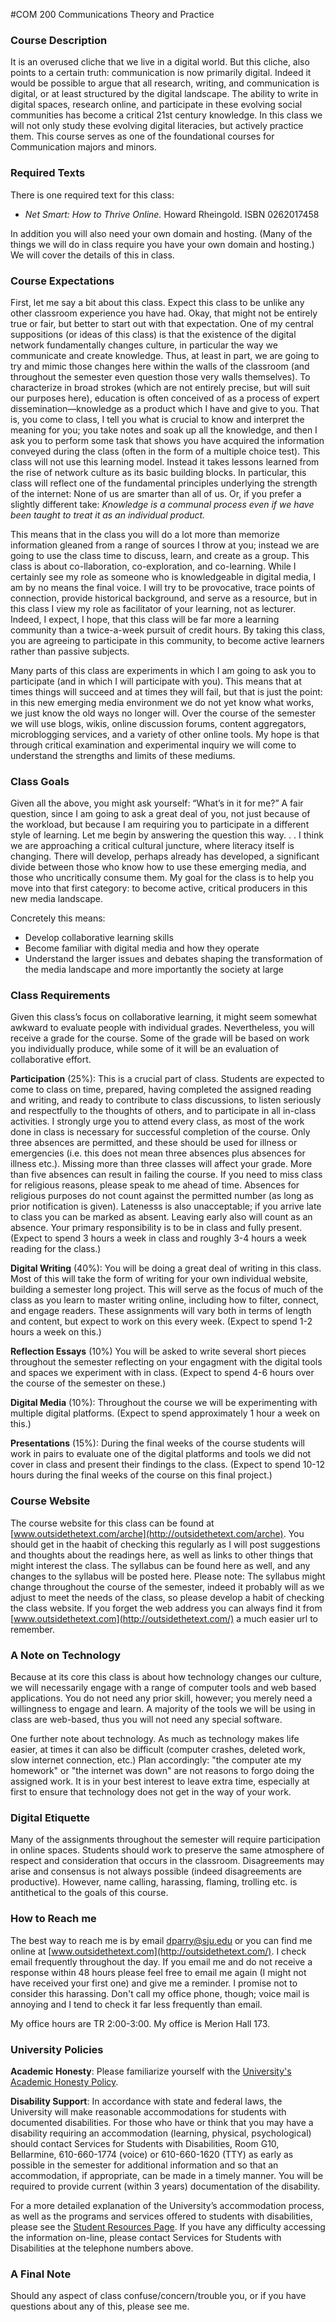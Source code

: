 #COM 200 Communications Theory and Practice

### Course Description

It is an overused cliche that we live in a digital world. But this cliche, also points to a certain truth: communication is now primarily digital. Indeed it would be possible to argue that all research, writing, and communication is digital, or at least structured by the digital landscape. The ability to write in digital spaces, research online, and participate in these evolving social communities has become a critical 21st century knowledge. In this class we will not only study these evolving digital literacies, but actively practice them. This course serves as one of the foundational courses for Communication majors and minors.

### Required Texts

There is one required text for this class:

* *Net Smart: How to Thrive Online.* Howard Rheingold. ISBN 0262017458

In addition you will also need your own domain and hosting. (Many of the things we will do in class require you have your own domain and hosting.) We will cover the details of this in class.


### Course Expectations

First, let me say a bit about this class. Expect this class to be unlike any other classroom experience you have had. Okay, that might not be entirely true or fair, but better to start out with that expectation. One of my central suppositions (or ideas of this class) is that the existence of the digital network fundamentally changes culture, in particular the way we communicate and create knowledge. Thus, at least in part, we are going to try and mimic those changes here within the walls of the classroom (and throughout the semester even question those very walls themselves). To characterize in broad strokes (which are not entirely precise, but will suit our purposes here), education is often conceived of as a process of expert dissemination—knowledge as a product which I have and give to you. That is, you come to class, I tell you what is crucial to know and interpret the meaning for you; you take notes and soak up all the knowledge, and then I ask you to perform some task that shows you have acquired the information conveyed during the class (often in the form of a multiple choice test). This class will not use this learning model. Instead it takes lessons learned from the rise of network culture as its basic building blocks. In particular, this class will reflect one of the fundamental principles underlying the strength of the internet: None of us are smarter than all of us. Or, if you prefer a slightly different take: *Knowledge is a communal process even if we have been taught to treat it as an individual product.*

This means that in the class you will do a lot more than memorize information gleaned from a range of sources I throw at you; instead we are going to use the class time to discuss, learn, and create as a group. This class is about co-llaboration, co-exploration, and co-learning. While I certainly see my role as someone who is knowledgeable in digital media, I am by no means the final voice. I will try to be provocative, trace points of connection, provide historical background, and serve as a resource, but in this class I view my role as facilitator of your learning, not as lecturer. Indeed, I expect, I hope, that this class will be far more a learning community than a twice-a-week pursuit of credit hours. By taking this class, you are agreeing to participate in this community, to become active learners rather than passive subjects.

Many parts of this class are experiments in which I am going to ask you to participate (and in which I will participate with you). This means that at times things will succeed and at times they will fail, but that is just the point: in this new emerging media environment we do not yet know what works, we just know the old ways no longer will. Over the course of the semester we will use blogs, wikis, online discussion forums, content aggregators, microblogging services, and a variety of other online tools. My hope is that through critical examination and experimental inquiry we will come to understand the strengths and limits of these mediums.

### Class Goals

Given all the above, you might ask yourself: “What’s in it for me?” A fair question, since I am going to ask a great deal of you, not just because of the workload, but because I am requiring you to participate in a different style of learning. Let me begin by answering the question this way. . . I think we are approaching a critical cultural juncture, where literacy itself is changing. There will develop, perhaps already has developed, a significant divide between those who know how to use these emerging media, and those who uncritically consume them. My goal for the class is to help you move into that first category: to become active, critical producers in this new media landscape.

Concretely this means:

* Develop collaborative learning skills
* Become familiar with digital media and how they operate
* Understand the larger issues and debates shaping the transformation of the media landscape and more importantly the society at large

### Class Requirements

Given this class’s focus on collaborative learning, it might seem somewhat awkward to evaluate people with individual grades. Nevertheless, you will receive a grade for the course. Some of the grade will be based on work you individually produce, while some of it will be an evaluation of collaborative effort.

**Participation** (25%): This is a crucial part of class. Students are expected to come to class on time, prepared, having completed the assigned reading and writing, and ready to contribute to class discussions, to listen seriously and respectfully to the thoughts of others, and to participate in all in-class activities. I strongly urge you to attend every class, as most of the work done in class is necessary for successful completion of the course. Only three absences are permitted, and these should be used for illness or emergencies (i.e. this does not mean three absences plus absences for illness etc.). Missing more than three classes will affect your grade. More than five absences can result in failing the course. If you need to miss class for religious reasons, please speak to me ahead of time. Absences for religious purposes do not count against the permitted number (as long as prior notification is given). Latenesss is also unacceptable; if you arrive late to class you can be marked as absent. Leaving early also will count as an absence. Your primary responsibility is to be in class and fully present. (Expect to spend 3 hours a week in class and roughly 3-4 hours a week reading for the class.)

**Digital Writing** (40%): You will be doing a great deal of writing in this class. Most of this will take the form of writing for your own individual website, building a semester long project. This will serve as the focus of much of the class as you learn to master writing online, including how to filter, connect, and engage readers. These assignments will vary both in terms of length and content, but expect to work on this every week. (Expect to spend 1-2 hours a week on this.)

**Reflection Essays** (10%) You will be asked to write several short pieces throughout the semester reflecting on your engagment with the digital tools and spaces we experiment with in class. (Expect to spend 4-6 hours over the course of the semester on these.) 

**Digital Media** (10%): Throughout the course we will be experimenting with multiple digital platforms. (Expect to spend approximately 1 hour a week on this.)

**Presentations** (15%): During the final weeks of the course students will work in pairs to evaluate one of the digital platforms and tools we did not cover in class and present their findings to the class. (Expect to spend 10-12 hours during the final weeks of the course on this final project.)

### Course Website

The course website for this class can be found at [www.outsidethetext.com/arche](http://outsidethetext.com/arche). You should get in the haabit of checking this regularly as I will post suggestions and thoughts about the readings here, as well as links to other things that might interest the class. The syllabus can be found here as well, and any changes to the syllabus will be posted here. Please note: The syllabus might change throughout the course of the semester, indeed it probably will as we adjust to meet the needs of the class, so please develop a habit of checking the class website. If you forget the web address you can always find it from [www.outsidethetext.com](http://outsidethetext.com/) a much easier url to remember.

### A Note on Technology

Because at its core this class is about how technology changes our culture, we will necessarily engage with a range of computer tools and web based applications. You do not need any prior skill, however; you merely need a willingness to engage and learn. A majority of the tools we will be using in class are web-based, thus you will not need any special software.

One further note about technology. As much as technology makes life easier, at times it can also be difficult (computer crashes, deleted work, slow internet connection, etc.) Plan accordingly: "the computer ate my homework" or "the internet was down" are not reasons to forgo doing the assigned work. It is in your best interest to leave extra time, especially at first to ensure that technology does not get in the way of your work.

### Digital Etiquette

Many of the assignments throughout the semester will require participation in online spaces. Students should work to preserve the same atmosphere of respect and consideration that occurs in the classroom. Disagreements may arise and consensus is not always possible (indeed disagreements are productive). However, name calling, harassing, flaming, trolling etc. is antithetical to the goals of this course.

### How to Reach me

The best way to reach me is by email [dparry@sju.edu](mailto:dparry@sju.edu) or you can find me online at [www.outsidethetext.com](http://outsidethetext.com/). I check email frequently throughout the day. If you email me and do not receive a response within 48 hours please feel free to email me again (I might not have received your first one) and give me a reminder. I promise not to consider this harassing. Don't call my office phone, though; voice mail is annoying and I tend to check it far less frequently than email.

My office hours are TR 2:00-3:00. My office is Merion Hall 173.

### University Policies

**Academic Honesty**: Please familiarize yourself with the [University's Academic Honesty Policy](http://hawkcentral.sju.edu/ics/support/kbanswer.asp?deptID=16171&task=knowledge&questionID=95).

**Disability Support**: In accordance with state and federal laws, the University will make reasonable accommodations for students with documented disabilities. For those who have or think that you may have a disability requiring an accommodation (learning, physical, psychological) should contact Services for Students with Disabilities, Room G10, Bellarmine, 610-660-1774 (voice) or 610-660-1620 (TTY) as early as possible in the semester for additional information and so that an accommodation, if appropriate, can be made in a timely manner. You will be required to provide current (within 3 years) documentation of the disability.

For a more detailed explanation of the University’s accommodation process, as well as the programs and services offered to students with disabilities, please see the [Student Resources Page](www.sju.edu/studentlife/studentresources/sess/ssd). If you have any difficulty accessing the information on-line, please contact Services for Students with Disabilities at the telephone numbers above.

### A Final Note

Should any aspect of class confuse/concern/trouble you, or if you have questions about any of this, please see me.




